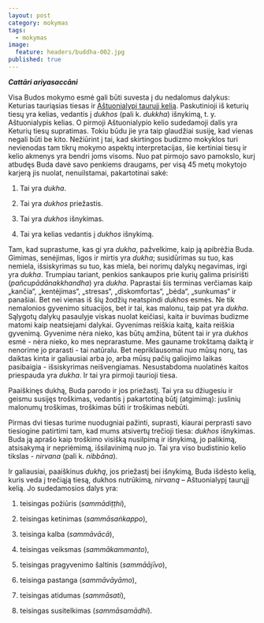 ```yaml
---
layout: post
category: mokymas
tags:
  - mokymas
image:
  feature: headers/buddha-002.jpg
published: true
---
```


**_Cattāri ariyasaccāni_**

Visa Budos mokymo esmė gali būti suvesta į du nedalomus dalykus: Keturias tauriąsias tiesas ir <a href="http://theravada.lt/mokymas/post-astuonialypis-kelias">Aštuonialypį taurųjį kelią</a>. Paskutinioji iš keturių tiesų yra kelias, vedantis į *dukhos* (pali k. *dukkha*)  išnykimą, t. y. Aštuonialypis kelias. O pirmoji Aštuonialypio kelio sudedamoji dalis yra Keturių tiesų supratimas. Tokiu būdu jie yra taip glaudžiai susiję, kad vienas negali būti be kito. Nežiūrint į tai, kad skirtingos budizmo mokyklos turi nevienodas tam tikrų mokymo aspektų interpretacijas, šie kertiniai tiesų ir kelio akmenys yra bendri joms visoms. Nuo pat pirmojo savo pamokslo, kurį atbudęs Buda davė savo penkiems draugams, per visą 45 metų mokytojo karjerą jis nuolat, nenuilstamai, pakartotinai sakė:

1. Tai yra *dukha*.

2. Tai yra *dukhos* priežastis.

3. Tai yra *dukhos* išnykimas.

4. Tai yra kelias vedantis į *dukhos* išnykimą.
<!--break-->

Tam, kad suprastume, kas gi yra *dukha*, pažvelkime, kaip ją apibrėžia Buda. Gimimas, senėjimas, ligos ir mirtis yra *dukha*; susidūrimas su tuo, kas nemiela, išsiskyrimas su tuo, kas miela, bei norimų dalykų negavimas, irgi yra *dukha*. Trumpiau tariant, penkios sankaupos prie kurių galima prisirišti (*pañcupādānakkhandha*) yra *dukha*. Paprastai šis terminas verčiamas kaip „kančia“, „kentėjimas“, „stresas“, „diskomfortas“, „bėda“, „sunkumas“ ir panašiai. Bet nei vienas iš šių žodžių neatspindi *dukhos* esmės. Ne tik nemalonios gyvenimo situacijos, bet ir tai, kas malonu, taip pat yra *dukha*. Sąlygotų dalykų pasaulyje viskas nuolat keičiasi, kaita ir buvimas budizme matomi kaip neatsiejami dalykai. Gyvenimas reiškia kaitą, kaita reiškia gyvenimą. Gyvenime nėra nieko, kas būtų amžina, būtent tai ir yra *dukhos* esmė - nėra nieko, ko mes neprarastume. Mes gauname trokštamą daiktą ir nenorime jo prarasti - tai natūralu. Bet nepriklausomai nuo mūsų norų, tas daiktas kinta ir galiausiai arba jo, arba mūsų pačių galiojimo laikas pasibaigia - išsiskyrimas neišvengiamas. Nesustabdoma nuolatinės kaitos priespauda yra *dukha*. Ir tai yra pirmoji taurioji tiesa.

Paaiškinęs dukhą, Buda parodo ir jos priežastį. Tai yra su džiugesiu ir geismu susijęs troškimas, vedantis į pakartotiną būtį (atgimimą): juslinių malonumų troškimas, troškimas būti ir troškimas nebūti.

Pirmas dvi tiesas turime nuodugniai pažinti, suprasti, kiaurai perprasti savo tiesiogine patirtimi tam, kad mums atsivertų trečioji tiesa: *dukhos* išnykimas. Buda ją aprašo kaip troškimo  visišką nusilpimą ir išnykimą, jo palikimą, atsisakymą ir nepriėmimą, išsilavinimą nuo jo. Tai yra viso budistinio kelio tikslas - *nirvana* (pali k. *nibbāna*).

Ir galiausiai, paaiškinus *dukhą*, jos priežastį bei išnykimą, Buda išdėsto kelią, kuris veda į trečiąją tiesą, dukhos nutrūkimą, *nirvaną* – Aštuonialypį taurųjį kelią. Jo sudedamosios dalys yra:   

1. teisingas požiūris (*sammādiṭṭhi*),

2. teisingas ketinimas (*sammāsaṅkappo*),

3. teisinga kalba (*sammāvācā*),

4. teisingas veiksmas (*sammākammanto*),

5. teisingas pragyvenimo šaltinis (*sammāājīvo*),

6. teisinga pastanga (*sammāvāyāmo*),

7. teisingas atidumas (*sammāsati*),

8. teisingas susitelkimas (*sammāsamādhi*).
